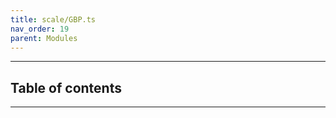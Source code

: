 ```yaml
---
title: scale/GBP.ts
nav_order: 19
parent: Modules
---
```


---

<h2 class="text-delta">Table of contents</h2>

---
